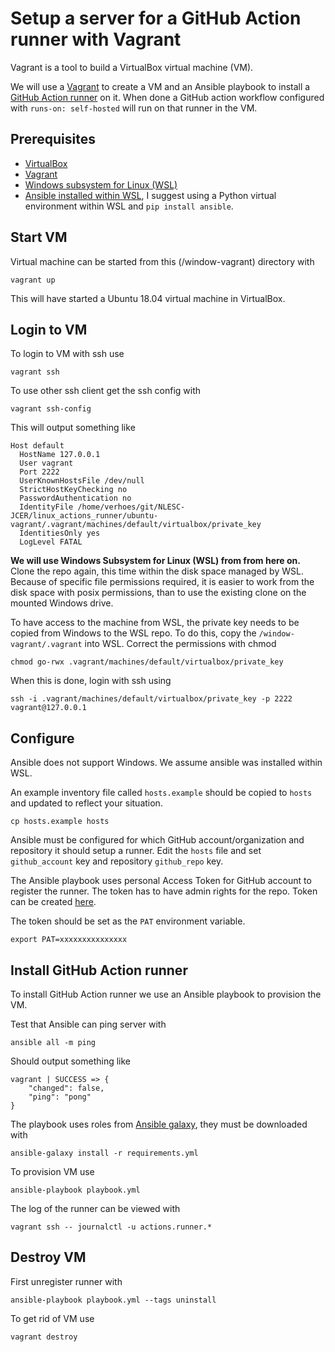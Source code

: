# Setup a server for a GitHub Action runner with Vagrant

Vagrant is a tool to build a VirtualBox virtual machine (VM).

We will use a [Vagrant](https://www.vagrantup.com) to create a VM and an Ansible playbook to install a [GitHub Action runner](https://help.github.com/en/actions/hosting-your-own-runners) on it. When done a GitHub action workflow configured with `runs-on: self-hosted` will run on that runner in the VM.

## Prerequisites

* [VirtualBox](https://www.virtualbox.org/wiki/Downloads)
* [Vagrant](https://www.vagrantup.com/downloads)
* [Windows subsystem for Linux (WSL)](https://docs.microsoft.com/en-us/windows/wsl/install-win10)
* [Ansible installed within WSL](https://docs.ansible.com/ansible/latest/installation_guide/intro_installation.html),
    I suggest using a Python virtual environment within WSL and `pip install ansible`.

## Start VM

Virtual machine can be started from this (/window-vagrant) directory with

```shell
vagrant up
```

This will have started a Ubuntu 18.04 virtual machine in VirtualBox.

## Login to VM

To login to VM with ssh use

```shell
vagrant ssh
```

To use other ssh client get the ssh config with

```shell
vagrant ssh-config
```

This will output something like

```shell
Host default
  HostName 127.0.0.1
  User vagrant
  Port 2222
  UserKnownHostsFile /dev/null
  StrictHostKeyChecking no
  PasswordAuthentication no
  IdentityFile /home/verhoes/git/NLESC-JCER/linux_actions_runner/ubuntu-vagrant/.vagrant/machines/default/virtualbox/private_key
  IdentitiesOnly yes
  LogLevel FATAL
```

**We will use Windows Subsystem for Linux (WSL) from from here on.**
Clone the repo again, this time within the disk space managed by WSL. Because of specific file permissions required, it is easier to work from the disk space with posix permissions, than to use the existing clone on the mounted Windows drive.

To have access to the machine from WSL, the private key needs to be copied from Windows to the WSL repo. To do this, copy the `/window-vagrant/.vagrant` into WSL. Correct the permissions with chmod

```shell
chmod go-rwx .vagrant/machines/default/virtualbox/private_key
```

When this is done, login with ssh using

```shell
ssh -i .vagrant/machines/default/virtualbox/private_key -p 2222 vagrant@127.0.0.1
```

## Configure

Ansible does not support Windows. We assume ansible was installed within WSL.

An example inventory file called `hosts.example` should be copied to `hosts` and updated to reflect your situation.

```shell
cp hosts.example hosts
```

Ansible must be configured for which GitHub account/organization and repository it should setup a runner.
Edit the `hosts` file and set `github_account` key and repository `github_repo` key.

The Ansible playbook uses personal Access Token for GitHub account to register the runner.
The token has to have admin rights for the repo.
Token can be created [here](https://github.com/settings/tokens).

The token should be set as the `PAT` environment variable.

```shell
export PAT=xxxxxxxxxxxxxxx
```

## Install GitHub Action runner

To install GitHub Action runner we use an Ansible playbook to provision the VM.

Test that Ansible can ping server with

```shell
ansible all -m ping
```

Should output something like

```shell
vagrant | SUCCESS => {
    "changed": false,
    "ping": "pong"
}
```

The playbook uses roles from [Ansible galaxy](https://galaxy.ansible.com/), they must be downloaded with

```shell
ansible-galaxy install -r requirements.yml
```

To provision VM use

```shell
ansible-playbook playbook.yml
```

The log of the runner can be viewed with

```shell
vagrant ssh -- journalctl -u actions.runner.*
```

## Destroy VM

First unregister runner with

```shell
ansible-playbook playbook.yml --tags uninstall
```

To get rid of VM use

```shell
vagrant destroy
```
